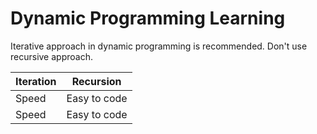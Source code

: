 # Dynamic Programming Learning

Iterative approach in dynamic programming is recommended. Don't use recursive approach.

| Iteration | Recursion    |
| --------- | ------------ |
| Speed     | Easy to code |
| Speed     | Easy to code |

